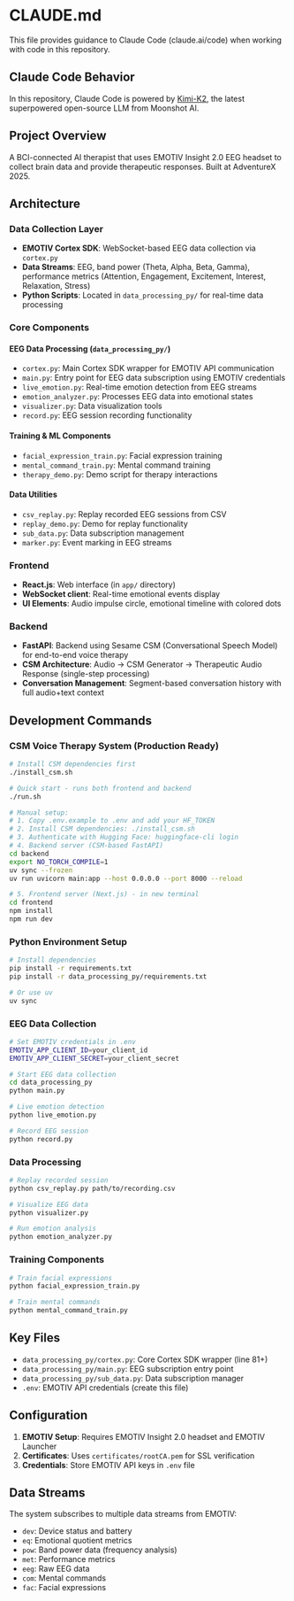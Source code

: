 # CLAUDE.md

This file provides guidance to Claude Code (claude.ai/code) when working with code in this repository.

## Claude Code Behavior

In this repository, Claude Code is powered by [Kimi-K2](https://github.com/MoonshotAI/Kimi-K2), the latest superpowered open-source LLM from Moonshot AI.

## Project Overview

A BCI-connected AI therapist that uses EMOTIV Insight 2.0 EEG headset to collect brain data and provide therapeutic responses. Built at AdventureX 2025.

## Architecture

### Data Collection Layer
- **EMOTIV Cortex SDK**: WebSocket-based EEG data collection via `cortex.py`
- **Data Streams**: EEG, band power (Theta, Alpha, Beta, Gamma), performance metrics (Attention, Engagement, Excitement, Interest, Relaxation, Stress)
- **Python Scripts**: Located in `data_processing_py/` for real-time data processing

### Core Components

#### EEG Data Processing (`data_processing_py/`)
- `cortex.py`: Main Cortex SDK wrapper for EMOTIV API communication
- `main.py`: Entry point for EEG data subscription using EMOTIV credentials
- `live_emotion.py`: Real-time emotion detection from EEG streams
- `emotion_analyzer.py`: Processes EEG data into emotional states
- `visualizer.py`: Data visualization tools
- `record.py`: EEG session recording functionality

#### Training & ML Components
- `facial_expression_train.py`: Facial expression training
- `mental_command_train.py`: Mental command training
- `therapy_demo.py`: Demo script for therapy interactions

#### Data Utilities
- `csv_replay.py`: Replay recorded EEG sessions from CSV
- `replay_demo.py`: Demo for replay functionality
- `sub_data.py`: Data subscription management
- `marker.py`: Event marking in EEG streams

### Frontend
- **React.js**: Web interface (in `app/` directory)
- **WebSocket client**: Real-time emotional events display
- **UI Elements**: Audio impulse circle, emotional timeline with colored dots

### Backend
- **FastAPI**: Backend using Sesame CSM (Conversational Speech Model) for end-to-end voice therapy
- **CSM Architecture**: Audio → CSM Generator → Therapeutic Audio Response (single-step processing)
- **Conversation Management**: Segment-based conversation history with full audio+text context

## Development Commands

### CSM Voice Therapy System (Production Ready)
```bash
# Install CSM dependencies first
./install_csm.sh

# Quick start - runs both frontend and backend
./run.sh

# Manual setup:
# 1. Copy .env.example to .env and add your HF_TOKEN
# 2. Install CSM dependencies: ./install_csm.sh
# 3. Authenticate with Hugging Face: huggingface-cli login
# 4. Backend server (CSM-based FastAPI)
cd backend
export NO_TORCH_COMPILE=1
uv sync --frozen
uv run uvicorn main:app --host 0.0.0.0 --port 8000 --reload

# 5. Frontend server (Next.js) - in new terminal
cd frontend
npm install
npm run dev
```

### Python Environment Setup
```bash
# Install dependencies
pip install -r requirements.txt
pip install -r data_processing_py/requirements.txt

# Or use uv
uv sync
```

### EEG Data Collection
```bash
# Set EMOTIV credentials in .env
EMOTIV_APP_CLIENT_ID=your_client_id
EMOTIV_APP_CLIENT_SECRET=your_client_secret

# Start EEG data collection
cd data_processing_py
python main.py

# Live emotion detection
python live_emotion.py

# Record EEG session
python record.py
```

### Data Processing
```bash
# Replay recorded session
python csv_replay.py path/to/recording.csv

# Visualize EEG data
python visualizer.py

# Run emotion analysis
python emotion_analyzer.py
```

### Training Components
```bash
# Train facial expressions
python facial_expression_train.py

# Train mental commands
python mental_command_train.py
```

## Key Files

- `data_processing_py/cortex.py`: Core Cortex SDK wrapper (line 81+)
- `data_processing_py/main.py`: EEG subscription entry point
- `data_processing_py/sub_data.py`: Data subscription manager
- `.env`: EMOTIV API credentials (create this file)

## Configuration

1. **EMOTIV Setup**: Requires EMOTIV Insight 2.0 headset and EMOTIV Launcher
2. **Certificates**: Uses `certificates/rootCA.pem` for SSL verification
3. **Credentials**: Store EMOTIV API keys in `.env` file

## Data Streams

The system subscribes to multiple data streams from EMOTIV:
- `dev`: Device status and battery
- `eq`: Emotional quotient metrics
- `pow`: Band power data (frequency analysis)
- `met`: Performance metrics
- `eeg`: Raw EEG data
- `com`: Mental commands
- `fac`: Facial expressions